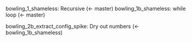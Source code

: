 bowling_1_shameless: Recursive (<- master)
bowling_1b_shameless: while loop (<- master)

bowling_2b_extract_config_spike: Dry out numbers (<- bowling_1b_shameless)